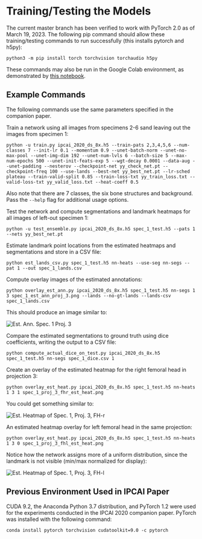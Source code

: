 # Training/Testing the Models

The current master branch has been verified to work with PyTorch 2.0 as of March 19, 2023. The following pip command should allow these training/testing commands to run successfully (this installs pytorch and h5py):
```
python3 -m pip install torch torchvision torchaudio h5py
```

These commands may also be run in the Google Colab environment, as demonstrated by [this notebook](https://colab.research.google.com/drive/11J791sHYMwgGCyBJIzbqgmgxAAEGz8do?usp=sharing).

## Example Commands

The following commands use the same parameters specified in the companion paper.

Train a network using all images from specimens 2-6 sand leaving out the images from specimen 1:
```
python -u train.py ipcai_2020_ds_8x.h5 --train-pats 2,3,4,5,6 --num-classes 7 --init-lr 0.1 --momentum 0.9 --unet-batch-norm --unet-no-max-pool --unet-img-dim 192 --unet-num-lvls 6 --batch-size 5 --max-num-epochs 500 --unet-init-feats-exp 5 --wgt-decay 0.0001 --data-aug --unet-padding --nesterov --checkpoint-net yy_check_net.pt --checkpoint-freq 100 --use-lands --best-net yy_best_net.pt --lr-sched plateau --train-valid-split 0.85 --train-loss-txt yy_train_loss.txt --valid-loss-txt yy_valid_loss.txt --heat-coeff 0.5
```
Also note that there are 7 classes, the six bone structures and background.
Pass the `--help` flag for additional usage options.

Test the network and compute segmentations and landmark heatmaps for all images of left-out specimen 1:
```
python -u test_ensemble.py ipcai_2020_ds_8x.h5 spec_1_test.h5 --pats 1 --nets yy_best_net.pt
```

Estimate landmark point locations from the estimated heatmaps and segmentations and store in a CSV file:
```
python est_lands_csv.py spec_1_test.h5 nn-heats --use-seg nn-segs --pat 1 --out spec_1_lands.csv
```

Compute overlay images of the estimated annotations:
```
python overlay_est_ann.py ipcai_2020_ds_8x.h5 spec_1_test.h5 nn-segs 1 3 spec_1_est_ann_proj_3.png --lands --no-gt-lands --lands-csv spec_1_lands.csv
```

This should produce an image similar to:

![Est. Ann. Spec. 1 Proj. 3](zz_readme_images/spec_1_est_ann_proj_3.png)

Compare the estimated segmentations to ground truth using dice coefficients, writing the output to a CSV file:
```
python compute_actual_dice_on_test.py ipcai_2020_ds_8x.h5 spec_1_test.h5 nn-segs spec_1_dice.csv 1
```

Create an overlay of the estimated heatmap for the right femoral head in projection 3:
```
python overlay_est_heat.py ipcai_2020_ds_8x.h5 spec_1_test.h5 nn-heats 1 3 1 spec_1_proj_3_fhr_est_heat.png
```

You could get something similar to:

![Est. Heatmap of Spec. 1, Proj. 3, FH-r](zz_readme_images/spec_1_proj_3_fhr_est_heat.png)

An estimated heatmap overlay for left femoral head in the same projection:
```
python overlay_est_heat.py ipcai_2020_ds_8x.h5 spec_1_test.h5 nn-heats 1 3 0 spec_1_proj_3_fhl_est_heat.png
```

Notice how the network assigns more of a uniform distribution, since the landmark is not visible (min/max normalized for display):

![Est. Heatmap of Spec. 1, Proj. 3, FH-l](zz_readme_images/spec_1_proj_3_fhl_est_heat.png)

## Previous Environment Used in IPCAI Paper
CUDA 9.2, the Anaconda Python 3.7 distribution, and PyTorch 1.2 were used for the experiments conducted in the IPCAI 2020 companion paper.
PyTorch was installed with the following command:
```
conda install pytorch torchvision cudatoolkit=9.0 -c pytorch
````
